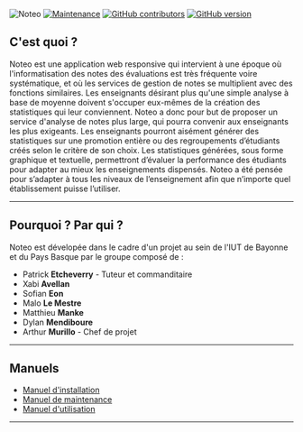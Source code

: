 ![Noteo](https://github.com/dmendiboure/Noteo/blob/master/public/img/banniere_noteo.jpg)
[![Maintenance](https://img.shields.io/badge/Maintained%3F-yes-green.svg)](https://github.com/carduin/NoteoEternal/graphs/commit-activity)
[![GitHub contributors](https://img.shields.io/github/contributors/Naereen/StrapDown.js.svg)](https://github.com/carduin/NoteoEternal/graphs/contributors/)
[![GitHub version](https://badge.fury.io/gh/Naereen%2FStrapDown.js.svg)](https://github.com/carduin/NoteoEternal)
## C'est quoi ?
Noteo est une application web responsive qui intervient à une époque où l'informatisation des notes des évaluations est très fréquente voire systématique, et où les services de gestion de notes se multiplient avec des fonctions similaires. Les enseignants désirant plus qu'une simple analyse à base de moyenne doivent s'occuper eux-mêmes de la création des statistiques qui leur conviennent. Noteo a donc pour but de proposer un service d'analyse de notes plus large, qui pourra convenir aux enseignants les plus exigeants. Les enseignants pourront aisément générer des statistiques sur une promotion entière ou des regroupements d’étudiants créés selon le critère de son choix. Les statistiques générées, sous forme graphique et textuelle, permettront d’évaluer la performance des étudiants pour adapter au mieux les enseignements dispensés. Noteo a été pensée pour s’adapter à tous les niveaux de l’enseignement afin que n’importe quel établissement puisse l’utiliser.
***
## Pourquoi ? Par qui ?
Noteo est dévelopée dans le cadre d'un projet au sein de l'IUT de Bayonne
et du Pays Basque par le groupe composé de :
  - Patrick **Etcheverry** - Tuteur et commanditaire
  - Xabi **Avellan**
  - Sofian **Eon**
  - Malo **Le Mestre**
  - Matthieu **Manke**
  - Dylan **Mendiboure**
  - Arthur **Murillo** - Chef de projet
***
## Manuels
 - [Manuel d'installation](https://github.com/dmendiboure/Noteo/blob/master/manuels/manuel_installation_noteo.pdf)
 - [Manuel de maintenance](https://github.com/dmendiboure/Noteo/blob/master/manuels/manuel_maintenance_noteo.pdf)
 - [Manuel d'utilisation](https://github.com/dmendiboure/Noteo/blob/master/manuels/manuel_utilisation_noteo.pdf)
***
